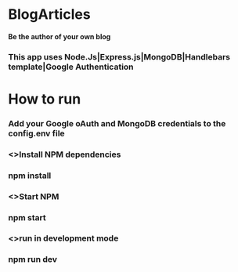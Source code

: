 # BlogArticles
#### Be the author of your own blog

### This app uses Node.Js|Express.js|MongoDB|Handlebars template|Google Authentication

# How to run

### Add your Google oAuth and MongoDB credentials to the config.env file

### <>Install NPM dependencies
### npm install

### <>Start NPM
### npm start

### <>run in development mode
### npm run dev

